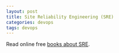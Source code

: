 ```yaml
---
layout: post
title: Site Reliability Engineering (SRE)
categories: devops
tags: devops
---
```


Read online free [books about SRE](https://sre.google/books/).